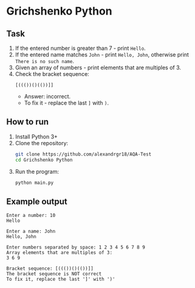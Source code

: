 # Grichshenko Python

## Task
1. If the entered number is greater than 7 - print `Hello`.
2. If the entered name matches `John` - print `Hello, John`, otherwise print `There is no such name`.
3. Given an array of numbers - print elements that are multiples of 3.
4. Check the bracket sequence:
   ```
   [((())()(())]]
   ```
   - Answer: incorrect.
   - To fix it - replace the last `]` with `)`.

## How to run
1. Install Python 3+
2. Clone the repository:
   ```bash
   git clone https://github.com/alexandrgr18/AQA-Test
   cd Grichshenko Python
   ```
3. Run the program:
   ```bash
   python main.py
   ```

## Example output
```
Enter a number: 10
Hello

Enter a name: John
Hello, John

Enter numbers separated by space: 1 2 3 4 5 6 7 8 9
Array elements that are multiples of 3:
3 6 9 

Bracket sequence: [((())()(())]]
The bracket sequence is NOT correct
To fix it, replace the last ']' with ')'
```
